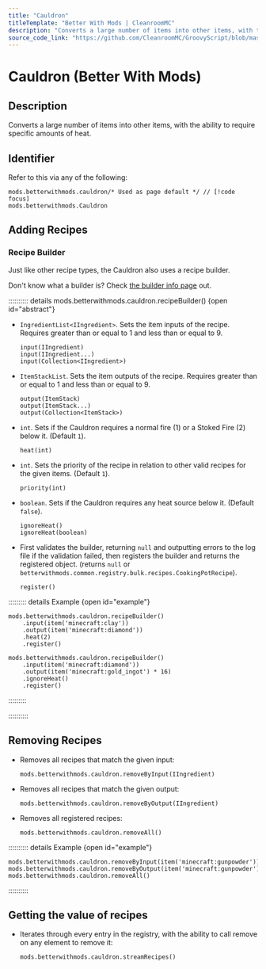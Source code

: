 ```yaml
---
title: "Cauldron"
titleTemplate: "Better With Mods | CleanroomMC"
description: "Converts a large number of items into other items, with the ability to require specific amounts of heat."
source_code_link: "https://github.com/CleanroomMC/GroovyScript/blob/master/src/main/java/com/cleanroommc/groovyscript/compat/mods/betterwithmods/Cauldron.java"
---
```


# Cauldron (Better With Mods)

## Description

Converts a large number of items into other items, with the ability to require specific amounts of heat.

## Identifier

Refer to this via any of the following:

```groovy:no-line-numbers {1}
mods.betterwithmods.cauldron/* Used as page default */ // [!code focus]
mods.betterwithmods.Cauldron
```


## Adding Recipes

### Recipe Builder

Just like other recipe types, the Cauldron also uses a recipe builder.

Don't know what a builder is? Check [the builder info page](../../introduction/builder.md) out.

:::::::::: details mods.betterwithmods.cauldron.recipeBuilder() {open id="abstract"}
- `IngredientList<IIngredient>`. Sets the item inputs of the recipe. Requires greater than or equal to 1 and less than or equal to 9.

    ```groovy:no-line-numbers
    input(IIngredient)
    input(IIngredient...)
    input(Collection<IIngredient>)
    ```

- `ItemStackList`. Sets the item outputs of the recipe. Requires greater than or equal to 1 and less than or equal to 9.

    ```groovy:no-line-numbers
    output(ItemStack)
    output(ItemStack...)
    output(Collection<ItemStack>)
    ```

- `int`. Sets if the Cauldron requires a normal fire (1) or a Stoked Fire (2) below it. (Default `1`).

    ```groovy:no-line-numbers
    heat(int)
    ```

- `int`. Sets the priority of the recipe in relation to other valid recipes for the given items. (Default `1`).

    ```groovy:no-line-numbers
    priority(int)
    ```

- `boolean`. Sets if the Cauldron requires any heat source below it. (Default `false`).

    ```groovy:no-line-numbers
    ignoreHeat()
    ignoreHeat(boolean)
    ```

- First validates the builder, returning `null` and outputting errors to the log file if the validation failed, then registers the builder and returns the registered object. (returns `null` or `betterwithmods.common.registry.bulk.recipes.CookingPotRecipe`).

    ```groovy:no-line-numbers
    register()
    ```

::::::::: details Example {open id="example"}
```groovy:no-line-numbers
mods.betterwithmods.cauldron.recipeBuilder()
    .input(item('minecraft:clay'))
    .output(item('minecraft:diamond'))
    .heat(2)
    .register()

mods.betterwithmods.cauldron.recipeBuilder()
    .input(item('minecraft:diamond'))
    .output(item('minecraft:gold_ingot') * 16)
    .ignoreHeat()
    .register()
```

:::::::::

::::::::::

## Removing Recipes

- Removes all recipes that match the given input:

    ```groovy:no-line-numbers
    mods.betterwithmods.cauldron.removeByInput(IIngredient)
    ```

- Removes all recipes that match the given output:

    ```groovy:no-line-numbers
    mods.betterwithmods.cauldron.removeByOutput(IIngredient)
    ```

- Removes all registered recipes:

    ```groovy:no-line-numbers
    mods.betterwithmods.cauldron.removeAll()
    ```

:::::::::: details Example {open id="example"}
```groovy:no-line-numbers
mods.betterwithmods.cauldron.removeByInput(item('minecraft:gunpowder'))
mods.betterwithmods.cauldron.removeByOutput(item('minecraft:gunpowder'))
mods.betterwithmods.cauldron.removeAll()
```

::::::::::

## Getting the value of recipes

- Iterates through every entry in the registry, with the ability to call remove on any element to remove it:

    ```groovy:no-line-numbers
    mods.betterwithmods.cauldron.streamRecipes()
    ```
